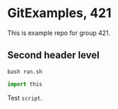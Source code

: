 # GitExamples, 421

This is example repo for group 421.

## Second header level

```shell
bash run.sh
```


```python
import this
```

Test `script`.
